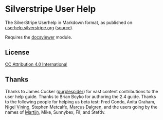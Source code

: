 # Silverstripe User Help

The SilverStripe Userhelp in Markdown format, as published on
[userhelp.silverstripe.org](http://userhelp.silverstripe.org) 
([source](https://github.com/silverstripe/userhelp.silverstripe.org)).

Requires the [docsviewer](https://github.com/silverstripe/silverstripe-docsviewer) module.

## License

[CC Attribution 4.0 International](http://creativecommons.org/licenses/by/4.0/)

## Thanks
Thanks to James Cocker ([purplespider](https://github.com/purplespider)) for vast content contributions to the user help guide.
Thanks to Brian Boyko for authoring the 2.4 guide.
Thanks to the following people for helping us beta test:
Fred Condo, Anita Graham, [Nigel Vining](http://www.greenskate.co.nz/), Stephen Metcalfe, 
[Marcus Dalgren](http://www.dragnet.se/), and the users going by the names of [Martijn](http://www.axyrmedia.nl/), Mike, Sunnybex, Fil, and Stefdv.